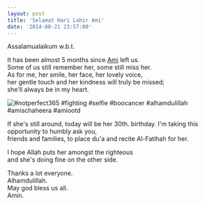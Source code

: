 ```yaml
---
layout: post
title: 'Selamat Hari Lahir Ami'
date: '2014-08-21 23:57:00'
---
```


Assalamualaikum w.b.t.  

It has been almost 5 months since [Ami](http://www.amischaheera.com/) left us.  
Some of us still remember her, some still miss her.  
As for me, her smile, her face, her lovely voice,  
her gentle touch and her kindness will truly be missed;  
she'll always be in my heart.  

![#notperfect365 #fighting #selfie #boocancer #alhamdulillah #amischaheera #amiootd](https://instagram.fkul8-1.fna.fbcdn.net/t51.2885-15/e15/11325378_822285627821079_1919485377_n.jpg)

If she's still around, today will be her 30th. birthday. 
I'm taking this opportunity to humbly ask you,  
friends and families, to place du'a and recite Al-Fatihah for her.  

I hope Allah puts her amongst the righteous  
and she's doing fine on the other side.  

Thanks a lot everyone.  
Alhamdulillah.  
May god bless us all.  
Amin.  
